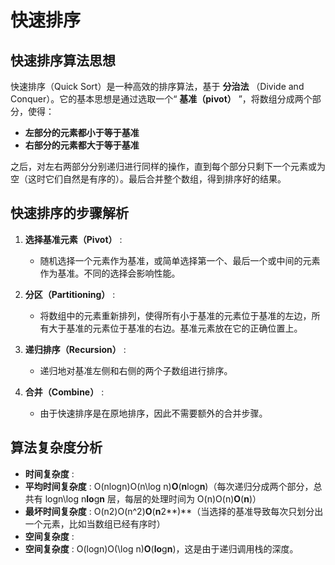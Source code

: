 # 快速排序

## 快速排序算法思想

快速排序（Quick Sort）是一种高效的排序算法，基于 **分治法** （Divide and Conquer）。它的基本思想是通过选取一个“ **基准（pivot）** ”，将数组分成两个部分，使得：

* **左部分的元素都小于等于基准**
* **右部分的元素都大于等于基准**

之后，对左右两部分分别递归进行同样的操作，直到每个部分只剩下一个元素或为空（这时它们自然是有序的）。最后合并整个数组，得到排序好的结果。

## 快速排序的步骤解析

1. **选择基准元素（Pivot）** :

   * 随机选择一个元素作为基准，或简单选择第一个、最后一个或中间的元素作为基准。不同的选择会影响性能。
2. **分区（Partitioning）** :

   * 将数组中的元素重新排列，使得所有小于基准的元素位于基准的左边，所有大于基准的元素位于基准的右边。基准元素放在它的正确位置上。
3. **递归排序（Recursion）** :

   * 递归地对基准左侧和右侧的两个子数组进行排序。
4. **合并（Combine）** :

   * 由于快速排序是在原地排序，因此不需要额外的合并步骤。

## 算法复杂度分析

* **时间复杂度** :
* **平均时间复杂度** : O(nlog⁡n)O(n\log n)**O**(**n**log**n**)（每次递归分成两个部分，总共有 log⁡n\log n**lo**g**n** 层，每层的处理时间为 O(n)O(n)**O**(**n**)）
* **最坏时间复杂度** : O(n2)O(n^2)**O**(**n**2**)**（当选择的基准导致每次只划分出一个元素，比如当数组已经有序时）
* **空间复杂度** :
* **空间复杂度** : O(log⁡n)O(\log n)**O**(**lo**g**n**)，这是由于递归调用栈的深度。
